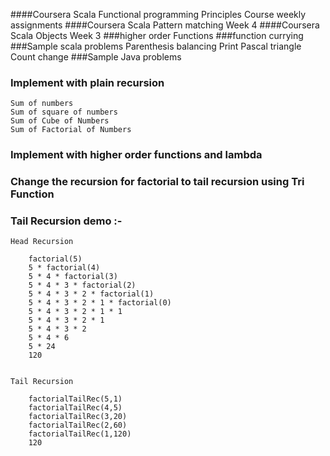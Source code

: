 ####Coursera Scala Functional programming Principles Course weekly assignments
####Coursera Scala Pattern matching Week 4
####Coursera Scala Objects Week 3
###higher order Functions
###function currying
###Sample scala problems
    Parenthesis balancing
    Print Pascal triangle
    Count change
###Sample Java problems

### Implement with plain recursion
    Sum of numbers
    Sum of square of numbers
    Sum of Cube of Numbers
    Sum of Factorial of Numbers
        
### Implement with higher order functions and lambda
### Change the recursion for factorial to tail recursion using Tri Function  
### Tail Recursion demo :-      

	Head Recursion 

		factorial(5)
		5 * factorial(4)
		5 * 4 * factorial(3)
		5 * 4 * 3 * factorial(2)
		5 * 4 * 3 * 2 * factorial(1)
		5 * 4 * 3 * 2 * 1 * factorial(0)
		5 * 4 * 3 * 2 * 1 * 1
		5 * 4 * 3 * 2 * 1
		5 * 4 * 3 * 2
		5 * 4 * 6
		5 * 24
		120


	Tail Recursion 

		factorialTailRec(5,1)
		factorialTailRec(4,5)
		factorialTailRec(3,20)
		factorialTailRec(2,60)
		factorialTailRec(1,120)
		120